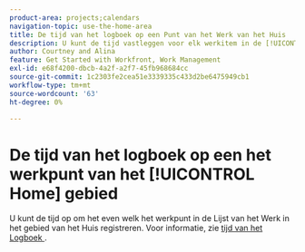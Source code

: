 ```yaml
---
product-area: projects;calendars
navigation-topic: use-the-home-area
title: De tijd van het logboek op een Punt van het Werk van het Huis
description: U kunt de tijd vastleggen voor elk werkitem in de [!UICONTROL Work List] in het [!UICONTROL Home] -gebied. Zie de sectie [!UICONTROL Home] in de tijd van het artikellogboek voor meer informatie.
author: Courtney and Alina
feature: Get Started with Workfront, Work Management
exl-id: e68f4200-dbcb-4a2f-a2f7-45fb968684cc
source-git-commit: 1c2303fe2cea51e3339335c433d2be6475949cb1
workflow-type: tm+mt
source-wordcount: '63'
ht-degree: 0%

---
```


# De tijd van het logboek op een het werkpunt van het [!UICONTROL Home] gebied

U kunt de tijd op om het even welk het werkpunt in de Lijst van het Werk in het gebied van het Huis registreren. Voor informatie, zie [ tijd van het Logboek ](/help/quicksilver/timesheets/create-and-manage-timesheets/log-time.md).

